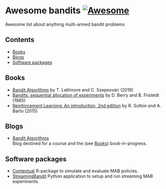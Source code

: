 # Awesome bandits [![Awesome](https://awesome.re/badge.svg)](https://awesome.re)
Awesome list about anything multi-armed bandit problems

## Contents

- [Books](#books)
- [Blogs](#blogs)
- [Software packages](#software-packages)

## Books

- [Bandit Algorithms](https://tor-lattimore.com/downloads/book/book.pdf) by T. Lattimore and C. Szepesvári (2019)
- [Bandits: sequential allocation of experiments](https://www.springer.com/gp/book/9789401537131) by D. Berry and B. Fristedt (1985)
- [Reinforcement Learning: An introduction, 2nd edition](https://web.stanford.edu/class/psych209/Readings/SuttonBartoIPRLBook2ndEd.pdf) by R. Sutton and A. Barto (2015)

## Blogs

- [Bandit Algorithms](https://banditalgs.com/) <br> Blog destined for a course and the (see [Books](#books)) book-in-progress.

## Software packages

- [Contextual](https://github.com/Nth-iteration-labs/contextual) R-package to simulate and evaluate MAB policies.
- [StreamingBandit](https://github.com/Nth-iteration-labs/streamingbandit) Python application to setup and run streaming MAB experiments.
 

